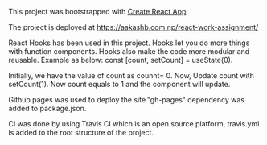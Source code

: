 This project was bootstrapped with [Create React App](https://github.com/facebookincubator/create-react-app).

The project is deployed at https://aakashb.com.np/react-work-assignment/

React Hooks has been used in this project.  Hooks let you do more things with function components. Hooks also make the code more modular and reusable.
Example as below:
 const [count, setCount] = useState(0).

Initially, we have the value of count as counnt= 0.
Now, Update count with setCount(1).
Now count equals to 1 and the component will update.

Github pages was used to deploy the site."gh-pages" dependency was added to package.json.

CI was done by using Travis CI which is an open source platform, travis.yml is added to the root structure of the project.
